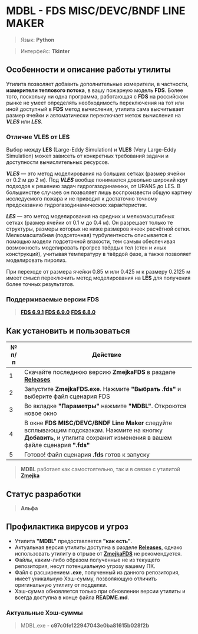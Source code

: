 # MDBL - FDS MISC/DEVC/BNDF LINE MAKER

> Язык: **Python**

> Интерфейс: **Tkinter**

## Особенности и описание работы утилиты
Утилита позволяет добавить дополнительные измерители, в частности, **измерители теплового потока**, в вашу пожарную модель **FDS**.
Более того, поскольку ни одна программа, работающая с **FDS** на российском рынке не умеет определять необходимость переключения на тот или иной доступный в **FDS** метод вычисления, утилита сама высчитывает размер ячейки и автоматически переключает метож вычисления на ***VLES*** или ***LES***.

### Отличие VLES от LES
Выбор между **LES** (Large-Eddy Simulation) и **VLES** (Very Large-Eddy Simulation) может зависеть от конкретных требований задачи и доступности вычислительных ресурсов.

***VLES*** — это метод моделирования на больших сетках (размер ячейки от 0.2 м до 2 м). Под ***VLES*** вообще понимается довольно широкий круг подходов к решению задач гидрогазодинамики, от URANS до LES. В большинстве случаев он позволяет лишь воспроизвести общую картину исследуемого пожара и не приводит к достаточно точному предсказанию гидрогазодинамических характеристик.

***LES*** — это метод моделирования на средних и мелкомасштабных сетках (размер ячейки от 0.1 м до 0.4 м). Он разрешает только те структуры, размеры которых не ниже размеров ячеек расчётной сетки. Мелкомасштабная (подсеточная) турбулентность описывается с помощью модели подсеточной вязкости, тем самым обеспечивая возможность моделировать прогрев твёрдых тел (стен и иных конструкций), учитывая температуру в твёрдой фазе, а также позволяет моделировать пиролиз.

При переходе от размера ячейки 0.85 м или 0.425 м к размеру 0.2125 м имеет смысл переключить метод моделирования на **LES** для получения более точных результатов.

### Поддерживаемые версии FDS
> [**FDS 6.9.1**](https://github.com/firemodels/fds/releases/tag/FDS-6.9.1)
> [**FDS 6.9.0**](https://github.com/firemodels/fds/releases/tag/FDS-6.9.0)
> [**FDS 6.8.0**](https://github.com/firemodels/fds/releases/tag/FDS-6.8.0)

## Как установить и пользоваться

|	№ п/п	|	Действие	|
|---------|---------|
|	1	|	Скачайте последнюю версию **ZmejkaFDS** в разделе [**Releases**](https://github.com/firegoaway/Zmejka/releases)	|
|	2	|	Запустите **ZmejkaFDS.exe**. Нажмите **"Выбрать .fds"** и выберите файл сценария FDS	|
|	3	|	Во вкладке **"Параметры"** нажмите **"MDBL"**. Откроются новое окно	|
|	4	|	В окне **FDS MISC/DEVC/BNDF Line Maker** следуйте всплывающим подсказкам. Нажмите на кнопку **Добавить**, и утилита сохранит изменения в вашем файле сценария **".fds"**	|
|	5	|	Готово! Файл сценария **.fds** готов к запуску	|

> **MDBL** работает как самостоятельно, так и в связке с утилитой [**Zmejka**](https://github.com/firegoaway/Zmejka)

## Статус разработки
> **Альфа**

## Профилактика вирусов и угроз
- Утилита **"MDBL"** предоставляется **"как есть"**.
- Актуальная версия утилиты доступна в разделе [**Releases**](https://github.com/firegoaway/FDS_MDB_LineMaker/releases), однако использовать утилиту в отрыве от [**ZmejkaFDS**](https://github.com/firegoaway/Zmejka) не рекомендуется.
- Файлы, каким-либо образом полученные не из текущего репозитория, несут потенциальную угрозу вашему ПК.
- Файл с расширением **.exe**, полученный из данного репозитория, имеет уникальную Хэш-сумму, позволяющую отличить оригинальную утилиту от подделки.
- Хэш-сумма обновляется только при обновлении версии утилиты и всегда доступна в конце файла **README.md**.

### Актуальные Хэш-суммы
> MDBL.exe - **c97c0fe122947043e0ba81615b028f2b**